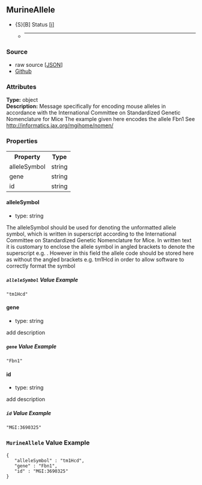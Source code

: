
## MurineAllele

* {S}[B] Status  [[i]](https://schemablocks.org/about/sb-status-levels.html)
    - ____

<!--more-->

### Source

* raw source [[JSON](./MurineAllele.json)]
* [Github](https://github.com/ga4gh-schemablocks/sb-phenopackets/blob/master/working/MurineAllele.yaml)

### Attributes
  
__Type:__ object  
__Description:__ Message specifically for encoding mouse alleles in accordance with the
International Committee on Standardized Genetic Nomenclature for Mice
The example given here encodes the allele Fbn1<tm1Hcd>
See http://informatics.jax.org/mgihome/nomen/


### Properties

<table>
  <tr>
    <th>Property</th>
    <th>Type</th>
  </tr>
  <tr>
    <td>alleleSymbol</td>
    <td>string</td>
  </tr>
  <tr>
    <td>gene</td>
    <td>string</td>
  </tr>
  <tr>
    <td>id</td>
    <td>string</td>
  </tr>

</table>


#### alleleSymbol

* type: string

The alleleSymbol should be used for denoting the unformatted allele symbol, which is written
in superscript according to the International Committee on Standardized Genetic
Nomenclature for Mice. In written text it is customary to enclose the allele symbol in angled brackets to
denote the superscript e.g. <tm1Hcd>. However in this field the allele code should be stored here as without the
angled brackets e.g. tm1Hcd in order to allow software to correctly format the symbol


##### `alleleSymbol` Value Example  

```
"tm1Hcd"
```

#### gene

* type: string

add description

##### `gene` Value Example  

```
"Fbn1"
```

#### id

* type: string

add description

##### `id` Value Example  

```
"MGI:3690325"
```


### `MurineAllele` Value Example  

```
{
   "alleleSymbol" : "tm1Hcd",
   "gene" : "Fbn1",
   "id" : "MGI:3690325"
}
```

